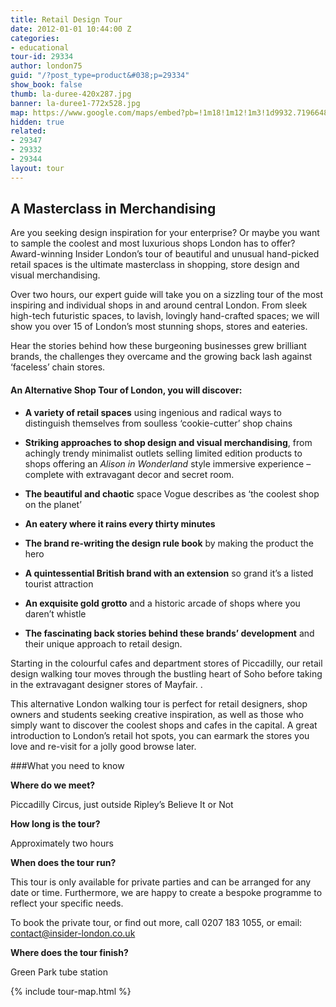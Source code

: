 ```yaml
---
title: Retail Design Tour
date: 2012-01-01 10:44:00 Z
categories:
- educational
tour-id: 29334
author: london75
guid: "/?post_type=product&#038;p=29334"
show_book: false
thumb: la-duree-420x287.jpg
banner: la-duree1-772x528.jpg
map: https://www.google.com/maps/embed?pb=!1m18!1m12!1m3!1d9932.719664857414!2d-0.14276057544238435!3d51.50991514619343!2m3!1f0!2f0!3f0!3m2!1i1024!2i768!4f13.1!3m3!1m2!1s0x487604d3ff201fc1%3A0xf08adf0cfb3eb2fe!2sPiccadilly+Circus%2C+London+W1D+7ET%2C+UK!5e0!3m2!1sen!2s!4v1431588804686
hidden: true
related:
- 29347
- 29332
- 29344
layout: tour
---
```


## A Masterclass in Merchandising
<p>Are you seeking design inspiration for your enterprise? Or maybe you want to sample the coolest and most luxurious shops London has to offer? Award-winning Insider London’s tour of beautiful and unusual hand-picked retail spaces is the ultimate masterclass in shopping, store design and visual merchandising.</p>

Over two hours, our expert guide will take you on a sizzling tour of the most inspiring and individual shops in and around central London. From sleek high-tech futuristic spaces, to lavish, lovingly hand-crafted spaces; we will show you over 15 of London’s most stunning shops, stores and eateries.

Hear the stories behind how these burgeoning businesses grew brilliant brands, the challenges they overcame and the growing back lash against ‘faceless’ chain stores.

<h4>
  An Alternative Shop Tour of London, you will discover:
</h4>

- **A variety of retail spaces** using ingenious and radical ways to distinguish themselves from soulless ‘cookie-cutter’ shop chains

- **Striking approaches to shop design and visual merchandising**, from achingly trendy minimalist outlets selling limited edition products to shops offering an <em>Alison in Wonderland </em>style immersive experience &#8211; complete with extravagant decor and secret room.

- **The beautiful and chaotic** space Vogue describes as &#8216;the coolest shop on the planet&#8217;

- **An eatery where it rains every thirty minutes**

- **The brand re-writing the design rule book** by making the product the hero

- **A quintessential British brand with an extension** so grand it’s a listed tourist attraction

- **An exquisite gold grotto** and a historic arcade of shops where you daren’t whistle

- **The fascinating back stories behind these brands’ development** and their unique approach to retail design.

Starting in the colourful cafes and department stores of Piccadilly, our retail design walking tour moves through the bustling heart of Soho before taking in the extravagant designer stores of Mayfair. .

This alternative London walking tour is perfect for retail designers, shop owners and students seeking creative inspiration, as well as those who simply want to discover the coolest shops and cafes in the capital. A great introduction to London’s retail hot spots, you can earmark the stores you love and re-visit for a jolly good browse later.

###What you need to know

**Where do we meet?**

Piccadilly Circus, just outside Ripley&#8217;s Believe It or Not

**How long is the tour?**

Approximately two hours

**When does the tour run?**

This tour is only available for private parties and can be arranged for any date or time. Furthermore, we are happy to create a bespoke programme to reflect your specific needs.

To book the private tour, or find out more, call 0207 183 1055, or email: <a href="mailto:contact@insider-london.co.uk">contact@insider-london.co.uk</a>

**Where does the tour finish?**

Green Park tube station

{% include tour-map.html %}
